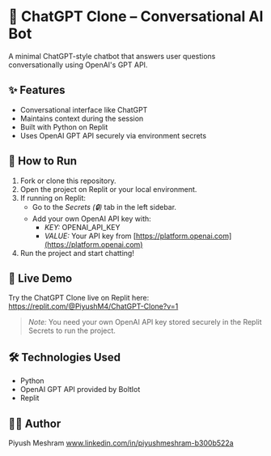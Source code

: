 # 🧠 ChatGPT Clone – Conversational AI Bot

A minimal ChatGPT-style chatbot that answers user questions conversationally using OpenAI's GPT API.

## ✨ Features

- Conversational interface like ChatGPT
- Maintains context during the session
- Built with Python on Replit
- Uses OpenAI GPT API securely via environment secrets

## 🚀 How to Run

1. Fork or clone this repository.
2. Open the project on Replit or your local environment.
3. If running on Replit:
   - Go to the *Secrets (🔒)* tab in the left sidebar.
   - Add your own OpenAI API key with:
     - *KEY:* OPENAI_API_KEY
     - *VALUE:* Your API key from [https://platform.openai.com](https://platform.openai.com)
4. Run the project and start chatting!

## 🔗 Live Demo

Try the ChatGPT Clone live on Replit here:  
https://replit.com/@PiyushM4/ChatGPT-Clone?v=1

> *Note:* You need your own OpenAI API key stored securely in the Replit Secrets to run the project.

## 🛠 Technologies Used

- Python
- OpenAI GPT API provided by BoltIot
- Replit

## 👨‍💻 Author

Piyush Meshram 
www.linkedin.com/in/piyushmeshram-b300b522a



